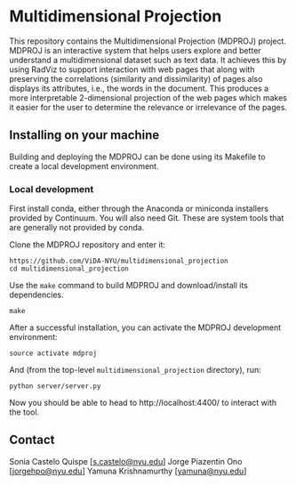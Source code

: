 # Multidimensional Projection

This repository contains the Multidimensional Projection (MDPROJ) project. MDPROJ is an interactive system that helps users explore and better understand a multidimensional dataset such as text data. It achieves this by using RadViz to support interaction with web pages that along with preserving the correlations (similarity and dissimilarity) of pages also displays its attributes, i.e.,  the words in the document. This produces a more interpretable 2-dimensional projection of the web pages which makes it easier for the user to determine the relevance or irrelevance of the pages.

## Installing on your machine

Building and deploying the MDPROJ can be done using its Makefile to create a local development environment.

### Local development

First install conda, either through the Anaconda or miniconda installers provided by Continuum.  You will also need Git.  These are system tools that are generally not provided by conda.

Clone the MDPROJ repository and enter it:

```
https://github.com/ViDA-NYU/multidimensional_projection
cd multidimensional_projection
```

Use the `make` command to build MDPROJ and download/install its dependencies.

```
make
```

After a successful installation, you can activate the MDPROJ development environment:

```
source activate mdproj
```

And (from the top-level `multidimensional_projection` directory), run:

```
python server/server.py
```

Now you should be able to head to http://localhost:4400/ to interact
with the tool.

## Contact

Sonia Castelo Quispe [s.castelo@nyu.edu]
Jorge Piazentin Ono [jorgehpo@nyu.edu]
Yamuna Krishnamurthy [yamuna@nyu.edu]






